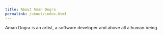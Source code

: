 ```yaml
---
title: About Aman Dogra
permalink: /about/index.html
---
```


Aman Dogra is an artist, a software developer and above all a human being.
